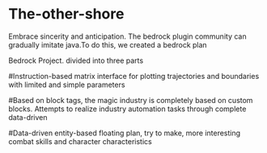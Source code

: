 # The-other-shore

Embrace sincerity and anticipation. The bedrock plugin community can gradually imitate java.To do this, we created a bedrock plan

Bedrock Project. divided into three parts

#Instruction-based matrix interface for plotting trajectories and boundaries with limited and simple parameters

#Based on block tags, the magic industry is completely based on custom blocks. Attempts to realize industry automation tasks through complete data-driven

#Data-driven entity-based floating plan, try to make, more interesting combat skills and character characteristics
